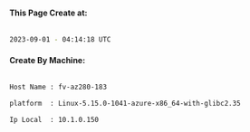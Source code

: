 
   
#### This Page Create at:

```bash

2023-09-01 - 04:14:18 UTC

```

#### Create By Machine:

```bash

Host Name : fv-az280-183

platform  : Linux-5.15.0-1041-azure-x86_64-with-glibc2.35

Ip Local  : 10.1.0.150

```

